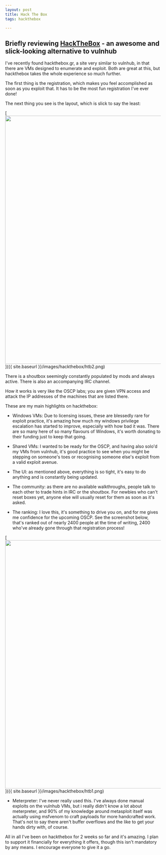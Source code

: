 ```yaml
---
layout: post
title: Hack The Box
tags: hackthebox

---
```


## Briefly reviewing [HackTheBox](https://hackthebox.gr) - an awesome and slick-looking alternative to vulnhub

I've recently found hackthebox.gr, a site very similar to vulnhub, in that there are VMs designed to enumerate and exploit. Both are great at this, but hackthebox takes the whole experience so much further.

The first thing is the registration, which makes you feel accomplished as soon as you exploit that. It has to be the most fun registration I've ever done!

The next thing you see is the layout, which is slick to say the least:

[<img src="{{ site.baseurl }}/images/hackthebox/htb2.png"
 style="width: 800px;"/>]({{ site.baseurl }}/images/hackthebox/htb2.png)

 There is a shoutbox seemingly constantly populated by mods and always active. There is also an accompanying IRC channel.

 How it works is very like the OSCP labs; you are given VPN access and attack the IP addresses of the machines that are listed there.

 These are my main highlights on hackthebox:

 * Windows VMs: Due to licensing issues, these are blessedly rare for exploit practice, it's amazing how much my windows privilege escalation has started to improve, especially with how bad it was. There are so many here of so many flavours of Windows, it's worth donating to their funding just to keep that going.

 * Shared VMs: I wanted to be ready for the OSCP, and having also solo'd my VMs from vulnhub, it's good practice to see when you might be stepping on someone's toes or recognising someone else's exploit from a valid exploit avenue.

 * The UI: as mentioned above, everything is so tight, it's easy to do anything and is constantly being updated.

 * The community: as there are no available walkthroughs, people talk to each other to trade hints in IRC or the shoutbox. For newbies who can't reset boxes yet, anyone else will usually reset for them as soon as it's asked.

 * The ranking: I love this, it's something to drive you on, and for me gives me confidence for the upcoming OSCP. See the screenshot below, that's ranked out of nearly 2400 people at the time of writing, 2400 who've already gone through that registration process!

 [<img src="{{ site.baseurl }}/images/hackthebox/htb1.png"
  style="width: 800px;"/>]({{ site.baseurl }}/images/hackthebox/htb1.png)

* Meterpreter: I've never really used this. I've always done manual exploits on the vulnhub VMs, but i really didn't know a lot about meterpreter, and 90% of my knowledge around metasploit itself was actually using msfvenom to craft payloads for more handcrafted work. That's not to say there aren't buffer overflows and the like to get your hands dirty with, of course.

All in all I've been on hackthebox for 2 weeks so far and it's amazing. I plan to support it financially for everything it offers, though this isn't mandatory by any means. I encourage everyone to give it a go.

